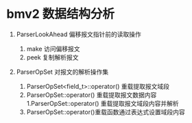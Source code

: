 # bmv2 数据结构分析

1. ParserLookAhead 偏移报文指针前的读取操作
    1. make 访问偏移报文
    1. peek 复制解析报文

1. ParserOpSet 对报文的解析操作集
    1. ParserOpSet<field_t>::operator() 重载提取报文域段
    1. ParserOpSet<Data>::operator()
    重载提取报文数据内容
    1.ParserOpSet<ParserLookAhead>::operator()
    重载提取报文域段内容并解析
    1. ParserOpSet<ArithExpression>::operator()重载函数通过表达式设置域段内容

    
